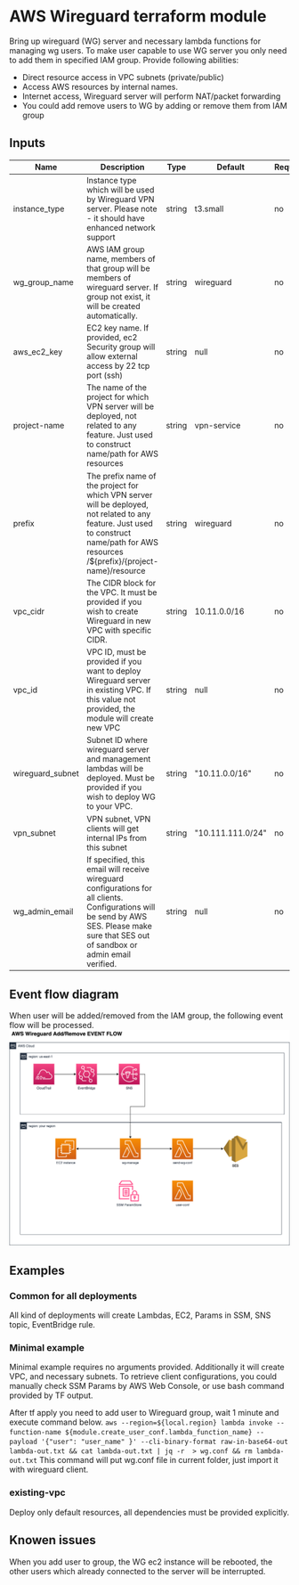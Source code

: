 # AWS Wireguard terraform module

Bring up wireguard (WG) server and necessary lambda functions for managing wg users. To make user capable to use WG server you only need to add them in specified IAM group. Provide following abilities:
- Direct resource access in VPC subnets (private/public)
- Access AWS resources by internal names.
- Internet access, Wireguard server will perform NAT/packet forwarding
- You could add remove users to WG by adding or remove them from IAM group

## Inputs
| Name  | Description | Type  | Default  | Required  |
|---|---|---|---|---|
| instance_type  |  Instance type which will be used by Wireguard VPN server. Please note - it should have enhanced network support | string  | t3.small   | no  |
| wg_group_name  |  AWS IAM group name, members of that group will be members of wireguard server. If group not exist, it will be created automatically. | string  | wireguard  | no  |
| aws_ec2_key  | EC2 key name. If provided, ec2 Security group will allow external access by 22 tcp port (ssh)  | string  | null  | no  |
| project-name  | The name of the project for which VPN server will be deployed, not related to any feature. Just used to construct name/path for AWS resources  | string   | vpn-service  | no  |
| prefix  | The prefix name of the project for which VPN server will be deployed, not related to any feature. Just used to construct name/path for AWS resources  /${prefix}/{project-name}/resource| string   | wireguard  | no  |
| vpc_cidr  | The CIDR block for the VPC. It must be provided if you wish to create Wireguard in new VPC with specific CIDR.  | string  | 10.11.0.0/16  | no  |
| vpc_id  | VPC ID, must be provided if you want to deploy Wireguard server in existing VPC. If this value not provided, the module will create new VPC  | string  | null  | no  |
| wireguard_subnet  | Subnet ID where wireguard server and management lambdas will be deployed. Must be provided if you wish to deploy WG to your VPC.  | string  | "10.11.0.0/16"  | no  |
| vpn_subnet  | VPN subnet, VPN clients will get internal IPs from this subnet  | string  | "10.111.111.0/24"  | no  |
| wg_admin_email  | If specified, this email will receive  wireguard configurations for all clients. Configurations will be send by AWS SES. Please make sure that SES out of sandbox or admin email verified.  | string  | null  | no  |

## Event flow diagram
When user will be added/removed from the IAM group, the following event flow will be processed.
![Event flow](event_flow.png)

## Examples 

### Common for all deployments
All kind of deployments will create Lambdas, EC2, Params in SSM, SNS topic, EventBridge rule. 

### Minimal example
Minimal example requires no arguments provided. Additionally it will create VPC, and necessary subnets. To retrieve client configurations, you could manually check SSM Params by AWS Web Console, or use bash command provided by TF output. 

After tf apply you need to add user to Wireguard group, wait 1 minute and execute command below.
```aws --region=${local.region} lambda invoke --function-name ${module.create_user_conf.lambda_function_name} --payload '{"user": "user_name" }' --cli-binary-format raw-in-base64-out lambda-out.txt && cat lambda-out.txt | jq -r  > wg.conf && rm lambda-out.txt```
This command will put wg.conf file in current folder, just import it with wireguard client.

### existing-vpc
Deploy only default resources, all dependencies must be provided explicitly.

## Knowen issues
When you add user to group, the WG ec2 instance will be rebooted, the other users which already connected to the server will be interrupted. 

